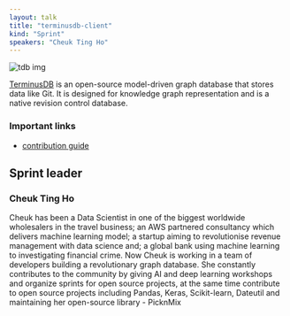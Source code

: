 ```yaml
---
layout: talk
title: "terminusdb-client"
kind: "Sprint"
speakers: "Cheuk Ting Ho"
---
```


![tdb img](https://upload.wikimedia.org/wikipedia/commons/thumb/4/46/TerminusDB.png/220px-TerminusDB.png)

[TerminusDB](https://github.com/terminusdb/terminusdb-client-python) is an open-source model-driven graph database that stores data like Git. It is designed for knowledge graph representation and is a native revision control database.

### Important links
- [contribution guide](https://github.com/terminusdb/terminusdb-client-python/blob/master/Contributing.md)

## Sprint leader

### Cheuk Ting Ho

Cheuk has been a Data Scientist in one of the biggest worldwide wholesalers in the travel business; an AWS partnered consultancy which delivers machine learning model; a startup aiming to revolutionise revenue management with data science and; a global bank using machine learning to investigating financial crime. Now Cheuk is working in a team of developers building a revolutionary graph database. She constantly contributes to the community by giving AI and deep learning workshops and organize sprints for open source projects, at the same time contribute to open source projects including Pandas, Keras, Scikit-learn, Dateutil and maintaining her open-source library - PicknMix
